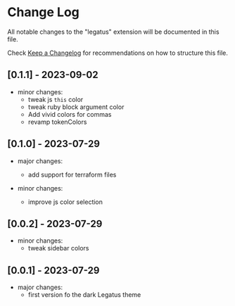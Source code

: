 # Change Log

All notable changes to the "legatus" extension will be documented in this file.

Check [Keep a Changelog](http://keepachangelog.com/) for recommendations on how to structure this file.

## [0.1.1] - 2023-09-02

- minor changes:
  - tweak js `this` color
  - tweak ruby block argument color
  - Add vivid colors for commas
  - revamp tokenColors

## [0.1.0] - 2023-07-29

- major changes:
  - add support for terraform files

- minor changes:
  - improve js color selection

## [0.0.2] - 2023-07-29

- minor changes:
  - tweak sidebar colors

## [0.0.1] - 2023-07-29

- major changes:
  - first version fo the dark Legatus theme
